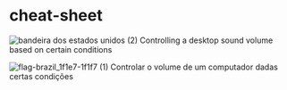 # cheat-sheet

![bandeira dos estados unidos (2)](https://github.com/rafaelbkneip/cheat-sheet/assets/69248454/18a1e69e-cb09-49d1-b434-a0d96bd3bd14)
Controlling a desktop sound volume based on certain conditions

![flag-brazil_1f1e7-1f1f7 (1)](https://github.com/rafaelbkneip/cheat-sheet/assets/69248454/2908a5bb-8737-4d4c-bfb5-b53c2b6a9c5f)
Controlar o volume de um computador dadas certas condições
